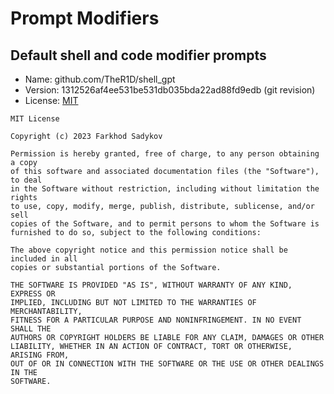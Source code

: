 # Prompt Modifiers

<!-- START doctoc generated TOC please keep comment here to allow auto update -->
<!-- param::isNotitle::true:: -->
<!-- END doctoc generated TOC please keep comment here to allow auto update -->

## Default shell and code modifier prompts

* Name: github.com/TheR1D/shell_gpt
* Version: 1312526af4ee531be531db035bda22ad88fd9edb (git revision)
* License: [MIT](https://github.com/TheR1D/shell_gpt/blob/1312526af4ee531be531db035bda22ad88fd9edb/LICENSE)

```
MIT License

Copyright (c) 2023 Farkhod Sadykov

Permission is hereby granted, free of charge, to any person obtaining a copy
of this software and associated documentation files (the "Software"), to deal
in the Software without restriction, including without limitation the rights
to use, copy, modify, merge, publish, distribute, sublicense, and/or sell
copies of the Software, and to permit persons to whom the Software is
furnished to do so, subject to the following conditions:

The above copyright notice and this permission notice shall be included in all
copies or substantial portions of the Software.

THE SOFTWARE IS PROVIDED "AS IS", WITHOUT WARRANTY OF ANY KIND, EXPRESS OR
IMPLIED, INCLUDING BUT NOT LIMITED TO THE WARRANTIES OF MERCHANTABILITY,
FITNESS FOR A PARTICULAR PURPOSE AND NONINFRINGEMENT. IN NO EVENT SHALL THE
AUTHORS OR COPYRIGHT HOLDERS BE LIABLE FOR ANY CLAIM, DAMAGES OR OTHER
LIABILITY, WHETHER IN AN ACTION OF CONTRACT, TORT OR OTHERWISE, ARISING FROM,
OUT OF OR IN CONNECTION WITH THE SOFTWARE OR THE USE OR OTHER DEALINGS IN THE
SOFTWARE.
```
